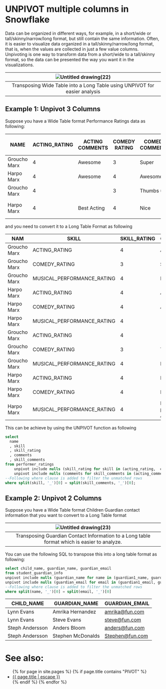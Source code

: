 # UNPIVOT multiple columns in Snowflake

Data can be organized in different ways, for example, in a short/wide or tall/skinny/narrow/long format, but still contain the same information. Often, it is easier to visualize data organized in a tall/skinny/narrow/long format, that is, when the values are collected in just a few value columns. Unpivoting is one way to transform data from a short/wide to a tall/skinny format, so the data can be presented the way you want it in the visualizations.

|![Untitled drawing(22)](https://github.com/user-attachments/assets/390dec7d-97a4-403a-87cd-9aece7ae1025)|
|:--:|
|Transposing Wide Table into a Long Table using UNPIVOT for easier analysis|

## Example 1: Unpivot 3 Columns
Suppose you have a Wide Table format Performance Ratings data as following:

| NAME         | ACTING_RATING | ACTING COMMENTS | COMEDY RATING | COMEDY COMMENTS | MUSICAL PERFORMANCE RATING | MUSICAL PERFORMANCE COMMENTS |
|--------------|---------------|-----------------|---------------|-----------------|----------------------------|------------------------------|
| Groucho Marx | 4             | Awesome         | 3             | Super           | 4                          | Really good                  |
| Harpo Marx   | 4             | Awesome         | 4             | Awesome         | 4                          |                              |
| Groucho Marx | 4             |                 | 3             | Thumbs up       | 4                          | Nice                         |
| Harpo Marx   | 4             | Best Acting     | 4             | Nice            | 4                          | Best performance Award!      |

and you need to convert it to a Long Table Format as following

| NAM          | SKILL                      | SKILL_RATING | COMMENTS                | SKILL_COMMENTS               | 
|--------------|----------------------------|--------------|-------------------------|------------------------------|
| Groucho Marx | ACTING_RATING              | 4            | Awesome                 | ACTING_COMMENTS              |                      
| Groucho Marx | COMEDY_RATING              | 3            | Super                   | COMEDY_COMMENTS              |                      
| Groucho Marx | MUSICAL_PERFORMANCE_RATING | 4            | Really good             | MUSICAL_PERFORMANCE_COMMENTS |                      
| Harpo Marx   | ACTING_RATING              | 4            | Awesome                 | ACTING_COMMENTS              |                      
| Harpo Marx   | COMEDY_RATING              | 4            | Awesome                 | COMEDY_COMMENTS              |                      
| Harpo Marx   | MUSICAL_PERFORMANCE_RATING | 4            |                         | MUSICAL_PERFORMANCE_COMMENTS |                      
| Groucho Marx | ACTING_RATING              | 4            |                         | ACTING_COMMENTS              |                      
| Groucho Marx | COMEDY_RATING              | 3            | Thumbs up               | COMEDY_COMMENTS              |                      
| Groucho Marx | MUSICAL_PERFORMANCE_RATING | 4            | Nice                    | MUSICAL_PERFORMANCE_COMMENTS |                      
| Harpo Marx   | ACTING_RATING              | 4            | Best Acting             | ACTING_COMMENTS              |                      
| Harpo Marx   | COMEDY_RATING              | 4            | Nice                    | COMEDY_COMMENTS              |                      
| Harpo Marx   | MUSICAL_PERFORMANCE_RATING | 4            | Best performance Award! | MUSICAL_PERFORMANCE_COMMENTS |                      

This can be achieve by using the UNPIVOT function as following

```sql
select 
  name
  , skill
  , skill_rating
  , comments
  , skill_comments
from performer_ratings
    unpivot include nulls (skill_rating for skill in (acting_rating,  comedy_rating, musical_performance_rating)) 
    unpivot include nulls (comments for skill_comments in (acting_comments,comedy_comments, musical_performance_comments)) 
--Following where clause is added to filter the unmatched rows
where split(skill, '_')[0] = split(skill_comments, '_')[0];

```

## Example 2: Unpivot 2 Columns
Suppose you have a Wide Table format Children Guardian contact information that you want to convert to a Long Table format

|![Untitled drawing(23)](https://github.com/user-attachments/assets/632b638b-23f6-4a83-98c6-fce8c7b79967)|
|:--:|
|Transposing Guardian Contact Information to a Long table format which is easier to analyze.|

You can use the following SQL to transpose this into a long table format as following:

```sql
select child_name, guardian_name, guardian_email
from student_guardian_info
unpivot include nulls (guardian_name for name in (guardian1_name, guardian2_name))
unpivot include nulls (guardian_email for email in (guardian1_email, guardian2_email))
--Following where clause is added to filter the unmatched rows
where split(name, '_')[0] = split(email, '_')[0]

```


| CHILD_NAME      | GUARDIAN_NAME     | GUARDIAN_EMAIL  |
|-----------------|-------------------|-----------------|
| Lynn Evans      | Amrika Hernandez  | amrika@fun.com  |
| Lynn Evans      | Steve Evans       | steve@fun.com   |
| Steph Andersson | Anders Bloom      | anders@fun.com  |
| Steph Andersson | Stephen McDonalds | Stephen@fun.com |

# See also:
<ul id="recent-articles">
{% for page in site.pages %}
    {% if page.title contains "PIVOT" %}
    <li>
    <a href="{{ page.url | relative_url }}">{{ page.title | escape }}</a>
    </li>
    {% endif %}
{% endfor %}
</ul>


